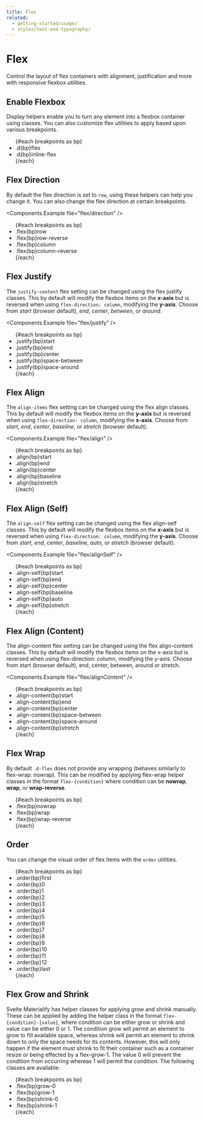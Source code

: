 ```yaml
---
title: Flex
related:
  - getting-started/usage/
  - styles/text-and-typography/
---
```


<script>
  let breakpoints = ['-', '-sm-', '-md-', '-lg-', '-xl-'];
</script>

# Flex

Control the layout of flex containers with alignment, justification and more with responsive flexbox utilities.

## Enable Flexbox

Display helpers enable you to turn any element into a flexbox container using classes. You can also customize flex utilities to apply based upon various breakpoints.

<ul class='font-weight-bold'>
  {#each breakpoints as bp}
    <li>.d{bp}flex</li>
    <li>.d{bp}inline-flex</li>
  {/each}
</ul>

## Flex Direction

By default the flex direction is set to `row`, using these helpers can help you change it. You can also change the flex direction at certain breakpoints.

<Components.Example file="flex/direction" />

<ul class='font-weight-bold'>
  {#each breakpoints as bp}
    <li>.flex{bp}row</li>
    <li>.flex{bp}row-reverse</li>
    <li>.flex{bp}column</li>
    <li>.flex{bp}column-reverse</li>
  {/each}
</ul>

## Flex Justify

The `justify-content` flex setting can be changed using the flex justify classes. This by default will modify the flexbox items on the **x-axis** but is reversed when using `flex-direction: column`, modifying the **y-axis**. Choose from _start_ (browser default), _end_, _center_, _between_, or _around_.

<Components.Example file="flex/justify" />

<ul class='font-weight-bold'>
  {#each breakpoints as bp}
    <li>.justify{bp}start</li>
    <li>.justify{bp}end</li>
    <li>.justify{bp}center</li>
    <li>.justify{bp}space-between</li>
    <li>.justify{bp}space-around</li>
  {/each}
</ul>

## Flex Align

The `align-items` flex setting can be changed using the flex align classes. This by default will modify the flexbox items on the **y-axis** but is reversed when using `flex-direction: column`, modifying the **x-axis**. Choose from _start_, _end_, _center_, _baseline_, or _stretch_ (browser default).

<Components.Example file="flex/align" />

<ul class='font-weight-bold'>
  {#each breakpoints as bp}
    <li>.align{bp}start</li>
    <li>.align{bp}end</li>
    <li>.align{bp}center</li>
    <li>.align{bp}baseline</li>
    <li>.align{bp}stretch</li>
  {/each}
</ul>

## Flex Align (Self)

The `align-self` flex setting can be changed using the flex align-self classes. This by default will modify the flexbox items on the **x-axis** but is reversed when using `flex-direction: column`, modifying the **y-axis**. Choose from _start_, _end_, _center_, _baseline_, _auto_, or _stretch_ (browser default).

<Components.Example file="flex/alignSelf" />

<ul class='font-weight-bold'>
  {#each breakpoints as bp}
    <li>.align-self{bp}start</li>
    <li>.align-self{bp}end</li>
    <li>.align-self{bp}center</li>
    <li>.align-self{bp}baseline</li>
    <li>.align-self{bp}auto</li>
    <li>.align-self{bp}stretch</li>
  {/each}
</ul>

## Flex Align (Content)

The align-content flex setting can be changed using the flex align-content classes. This by default will modify the flexbox items on the x-axis but is reversed when using flex-direction: column, modifying the y-axis. Choose from start (browser default), end, center, between, around or stretch.

<Components.Example file="flex/alignContent" />

<ul class='font-weight-bold'>
  {#each breakpoints as bp}
    <li>.align-content{bp}start</li>
    <li>.align-content{bp}end</li>
    <li>.align-content{bp}center</li>
    <li>.align-content{bp}space-between</li>
    <li>.align-content{bp}space-around</li>
    <li>.align-content{bp}stretch</li>
  {/each}
</ul>

## Flex Wrap

By default `.d-flex` does not provide any wrapping (behaves similarly to flex-wrap: nowrap). This can be modified by applying flex-wrap helper classes in the format `flex-{condition}` where condition can be **nowrap**, **wrap**, or **wrap-reverse**.

<ul class='font-weight-bold'>
  {#each breakpoints as bp}
    <li>.flex{bp}nowrap</li>
    <li>.flex{bp}wrap</li>
    <li>.flex{bp}wrap-reverse</li>
  {/each}
</ul>

## Order

You can change the visual order of flex items with the `order` utilities.

<ul class='font-weight-bold'>
  {#each breakpoints as bp}
    <li>.order{bp}first</li>
    <li>.order{bp}0</li>
    <li>.order{bp}1</li>
    <li>.order{bp}2</li>
    <li>.order{bp}3</li>
    <li>.order{bp}4</li>
    <li>.order{bp}5</li>
    <li>.order{bp}6</li>
    <li>.order{bp}7</li>
    <li>.order{bp}8</li>
    <li>.order{bp}9</li>
    <li>.order{bp}10</li>
    <li>.order{bp}11</li>
    <li>.order{bp}12</li>
    <li>.order{bp}last</li>
  {/each}
</ul>

## Flex Grow and Shrink

Svelte Materialify has helper classes for applying grow and shrink manually. These can be applied by adding the helper class in the format `flex-{condition}-{value}`, where condition can be either grow or shrink and value can be either 0 or 1. The condition grow will permit an element to grow to fill available space, whereas shrink will permit an element to shrink down to only the space needs for its contents. However, this will only happen if the element must shrink to fit their container such as a container resize or being effected by a flex-grow-1. The value 0 will prevent the condition from occurring whereas 1 will permit the condition. The following classes are available:

<ul class='font-weight-bold'>
  {#each breakpoints as bp}
    <li>.flex{bp}grow-0</li>
    <li>.flex{bp}grow-1</li>
    <li>.flex{bp}shrink-0</li>
    <li>.flex{bp}shrink-1</li>
  {/each}
</ul>
